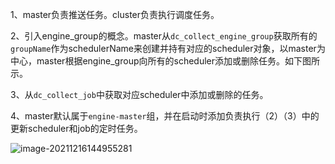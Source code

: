 1、master负责推送任务。cluster负责执行调度任务。

2、引入engine_group的概念。master从`dc_collect_engine_group`获取所有的`groupName`作为schedulerName来创建并持有对应的scheduler对象，以master为中心，master根据engine_group向所有的scheduler添加或删除任务。如下图所示。

3、从`dc_collect_job`中获取对应scheduler中添加或删除的任务。

4、master默认属于`engine-master`组，并在启动时添加负责执行（2）（3）中的更新scheduler和job的定时任务。



![image-20211216144955281](https://gitee.com/wdragondragon/picture-bed/raw/master/imgs/202112161450404.png)



